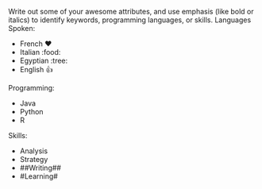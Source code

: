 Write out some of your awesome attributes, and use emphasis (like bold or italics) to identify keywords, programming languages, or skills. 
Languages Spoken:
  - French :heart:
  - Italian :food:
  - Egyptian :tree:
  - English :+1:
  
Programming:
  - Java
  - Python
  - R

Skills:
  - Analysis
  - Strategy
  - ##Writing##
  - #Learning#
